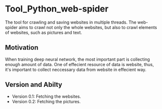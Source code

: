 # Tool_Python_web-spider
The tool for crawling and saving websites in multiple threads.
The web-spider aims to crawl not only the whole websites, but also to crawl elements of websites, such as pictures and text.

## Motivation
When training deep neural network, the most important part is collecting enough amount of data.
One of effecient resource of data is website, thus, it's important to collect neccessary data from website in effecient way.

## Version and Abilty
  - Version 0.1:  Fetching the websites.
  - Version 0.2:  Fetching the pictures.

